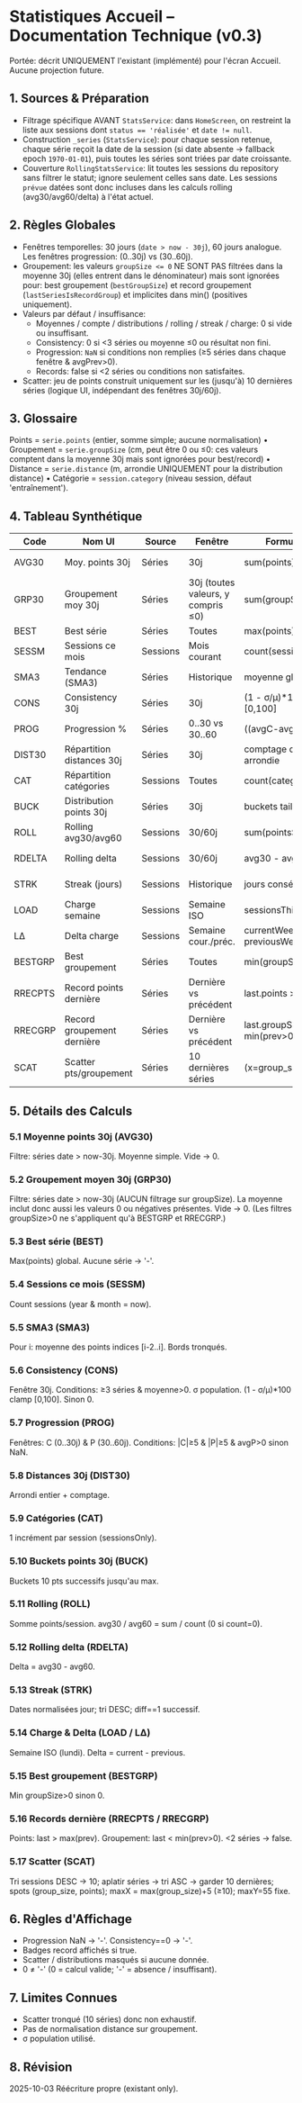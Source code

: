 # Statistiques Accueil – Documentation Technique (v0.3)

Portée: décrit UNIQUEMENT l'existant (implémenté) pour l'écran Accueil. Aucune projection future.

## 1. Sources & Préparation
- Filtrage spécifique AVANT `StatsService`: dans `HomeScreen`, on restreint la liste aux sessions dont `status == 'réalisée'` et `date != null`.
- Construction `_series` (`StatsService`): pour chaque session retenue, chaque série reçoit la date de la session (si date absente → fallback epoch `1970-01-01`), puis toutes les séries sont triées par date croissante.
- Couverture `RollingStatsService`: lit toutes les sessions du repository sans filtrer le statut; ignore seulement celles sans date. Les sessions `prévue` datées sont donc incluses dans les calculs rolling (avg30/avg60/delta) à l'état actuel.

## 2. Règles Globales
- Fenêtres temporelles: 30 jours (`date > now - 30j`), 60 jours analogue. Les fenêtres progression: (0..30j) vs (30..60j).
- Groupement: les valeurs `groupSize <= 0` NE SONT PAS filtrées dans la moyenne 30j (elles entrent dans le dénominateur) mais sont ignorées pour: best groupement (`bestGroupSize`) et record groupement (`lastSeriesIsRecordGroup`) et implicites dans min() (positives uniquement).
- Valeurs par défaut / insuffisance:
	- Moyennes / compte / distributions / rolling / streak / charge: 0 si vide ou insuffisant.
	- Consistency: 0 si <3 séries ou moyenne ≤0 ou résultat non fini.
	- Progression: `NaN` si conditions non remplies (≥5 séries dans chaque fenêtre & avgPrev>0).
	- Records: false si <2 séries ou conditions non satisfaites.
- Scatter: jeu de points construit uniquement sur les (jusqu'à) 10 dernières séries (logique UI, indépendant des fenêtres 30j/60j).

## 3. Glossaire
Points = `serie.points` (entier, somme simple; aucune normalisation) • Groupement = `serie.groupSize` (cm, peut être 0 ou ≤0: ces valeurs comptent dans la moyenne 30j mais sont ignorées pour best/record) • Distance = `serie.distance` (m, arrondie UNIQUEMENT pour la distribution distance) • Catégorie = `session.category` (niveau session, défaut 'entraînement').

## 4. Tableau Synthétique
| Code | Nom UI | Source | Fenêtre | Formule / Règle | Condition | Fallback |
|------|--------|--------|---------|-----------------|----------|----------|
| AVG30 | Moy. points 30j | Séries | 30j | sum(points)/N | ≥1 série 30j | 0 |
| GRP30 | Groupement moy 30j | Séries | 30j (toutes valeurs, y compris ≤0) | sum(groupSize)/N | ≥1 série 30j | 0 |
| BEST | Best série | Séries | Toutes | max(points) | ≥1 série | '-' |
| SESSM | Sessions ce mois | Sessions | Mois courant | count(sessions) | Toujours | 0 |
| SMA3 | Tendance (SMA3) | Séries | Historique | moyenne glissante taille 3 | ≥1 série | valeurs brutes |
| CONS | Consistency 30j | Séries | 30j | (1 - σ/μ)*100 clamp [0,100] | ≥3 séries & μ>0 | 0 |
| PROG | Progression % | Séries | 0..30 vs 30..60 | ((avgC-avgP)/avgP)*100 | ≥5 & avgP>0 | NaN |
| DIST30 | Répartition distances 30j | Séries | 30j | comptage distance arrondie | ≥1 série | liste vide |
| CAT | Répartition catégories | Sessions | Toutes | count(category) | ≥1 session | liste vide |
| BUCK | Distribution points 30j | Séries | 30j | buckets taille 10 | ≥1 série | liste vide |
| ROLL | Rolling avg30/avg60 | Sessions | 30/60j | sum(pointsSession)/count | ≥0 | 0 |
| RDELTA | Rolling delta | Sessions | 30/60j | avg30 - avg60 | dépend ROLL | 0 |
| STRK | Streak (jours) | Sessions | Historique | jours consécutifs | ≥1 session | 0 |
| LOAD | Charge semaine | Sessions | Semaine ISO | sessionsThisWeek() | ≥0 | 0 |
| LΔ | Delta charge | Sessions | Semaine cour./préc. | currentWeek - previousWeek | ≥0 | 0 |
| BESTGRP | Best groupement | Séries | Toutes | min(groupSize>0) | ≥1 série valide | 0 |
| RRECPTS | Record points dernière | Séries | Dernière vs précédent | last.points > max(prev) | ≥2 séries | false |
| RRECGRP | Record groupement dernière | Séries | Dernière vs précédent | last.groupSize < min(prev>0) | ≥2 séries valides | false |
| SCAT | Scatter pts/groupement | Séries | 10 dernières séries | (x=group_size,y=points) | ≥1 série | n/a |

## 5. Détails des Calculs
### 5.1 Moyenne points 30j (AVG30)
Filtre: séries date > now-30j. Moyenne simple. Vide → 0.
### 5.2 Groupement moyen 30j (GRP30)
Filtre: séries date > now-30j (AUCUN filtrage sur groupSize). La moyenne inclut donc aussi les valeurs 0 ou négatives présentes. Vide → 0. (Les filtres groupSize>0 ne s'appliquent qu'à BESTGRP et RRECGRP.)
### 5.3 Best série (BEST)
Max(points) global. Aucune série → '-'.
### 5.4 Sessions ce mois (SESSM)
Count sessions (year & month = now).
### 5.5 SMA3 (SMA3)
Pour i: moyenne des points indices [i-2..i]. Bords tronqués.
### 5.6 Consistency (CONS)
Fenêtre 30j. Conditions: ≥3 séries & moyenne>0. σ population. (1 - σ/μ)*100 clamp [0,100]. Sinon 0.
### 5.7 Progression (PROG)
Fenêtres: C (0..30j) & P (30..60j). Conditions: |C|≥5 & |P|≥5 & avgP>0 sinon NaN.
### 5.8 Distances 30j (DIST30)
Arrondi entier + comptage.
### 5.9 Catégories (CAT)
1 incrément par session (sessionsOnly).
### 5.10 Buckets points 30j (BUCK)
Buckets 10 pts successifs jusqu'au max.
### 5.11 Rolling (ROLL)
Somme points/session. avg30 / avg60 = sum / count (0 si count=0).
### 5.12 Rolling delta (RDELTA)
Delta = avg30 - avg60.
### 5.13 Streak (STRK)
Dates normalisées jour; tri DESC; diff==1 successif.
### 5.14 Charge & Delta (LOAD / LΔ)
Semaine ISO (lundi). Delta = current - previous.
### 5.15 Best groupement (BESTGRP)
Min groupSize>0 sinon 0.
### 5.16 Records dernière (RRECPTS / RRECGRP)
Points: last > max(prev). Groupement: last < min(prev>0). <2 séries → false.
### 5.17 Scatter (SCAT)
Tri sessions DESC → 10; aplatir séries → tri ASC → garder 10 dernières; spots (group_size, points); maxX = max(group_size)+5 (≥10); maxY=55 fixe.

## 6. Règles d'Affichage
- Progression NaN → '-'. Consistency==0 → '-'.
- Badges record affichés si true.
- Scatter / distributions masqués si aucune donnée.
- 0 ≠ '-' (0 = calcul valide; '-' = absence / insuffisant).

## 7. Limites Connues
- Scatter tronqué (10 séries) donc non exhaustif.
- Pas de normalisation distance sur groupement.
- σ population utilisé.

## 8. Révision
2025-10-03 Réécriture propre (existant only).